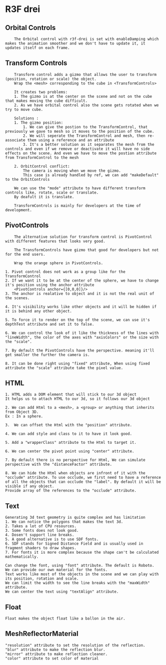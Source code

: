 # R3F drei

## Orbital Controls

        The Orbital control with r3f-drei is set with enableDamping which makes the animation smoother and we don't have to update it, it updates itself on each frame.

## Transform Controls

        Transform control adds a gizmo that allows the user to transform (position, rotation or scale) the object.
        Wrap the <mesh> corresponding to the cube in <TransformControls>

        It creates two problems:
        1. The gizmo is at the center on the scene and not on the cube that makes moving the cube difficult.
        2. As we have orbital control also the scene gets rotated when we try to move cube.

        Solutions :
        1. The gizmo position:
            1. We can give the postion to the TransformControl, that previously we gave to mesh so it moves to the position of the cube.
            2. We will seperate the TransformControl and mesh, then re-associate them using a reference and an attribute
            3. It's a better solution as it separates the mesh from the controls and even if we remove or deactivate it will have no side effects on the scene. And even we have to move the postion attribute from TransformControl to the mesh

        2. OrbitControl conflict:
            The camera is moving when we move the gizmo.
            This case is already handled by ref, we can add "makeDefault" to the OrbitControls

        We can use the "mode" attribute to have different transform controls like, rotate, scale or translate.
        By deafult it is translate.

        TransformControls is mainly for developers at the time of development.

## PivotControls

        The alternative solution for transform control is PivotControl with different features that looks very good.

        The TransformControls have gizmo that good for developers but not for the end users.

        Wrap the orange sphere in PivotControls.

    1. Pivot control does not work as a group like for the TransformControl
    2. If we want it to be at the center of the sphere, we have to change it's position using the anchor attribute
        <PivotControls anchor={[0,0,0]}/>
    3. The anchor is realative to object and it is not the real unit of the scenes.

    4. It's visibility works like other objects and it will be hidden if it is behind any other object.

    5. To force it to render on the top of the scene, we can use it's depthTest attribute and set it to false.

    6. We can control the look of it like the thickness of the lines with "lineWidth", the color of the axes with "axisColors" or the size with the "scale".

    7. By default the PivotControls have the perspective. meaning it'll get smaller the further the camera is.

    8. It can be done right using "fixed" attribute, When using fixed attribute the "scale" attribute take the pixel value.

## HTML

    1. HTML adds a DOM element that will stick to our 3d object
    It helps us to attach HTML to our 3d, so it follows our 3d object

    2. We can add Html to a <mesh>, a <group> or anything that inherits from Object 3D.
    Ex : In a sphere.

    3.  We can offset the Html with the "position" attribute.

    4. We can add style and class to it to have it look good.

    5. Add a "wrapperClass" attribute to the Html to target it.

    6. We can center the pivot point using "center" attribute.

    7. By default there is no perspective for Html, We can simulate perspective with the "distanceFactor" attribute.

    8. We can hide the Html when objects are infront of it with the "occlude" attribute. To use occlude, we first need to have a reference of all the objects that can occlude the "label". By default it will be visible if any object.
    Provide array of the references to the "occlude" attribute.

## Text

    Generating 3d text geometry is quite complex and has limitation
    1. We can notice the polygons that makes the text 3d.
    2. Takes a lot of CPU resources.
    3. Some fonts does not look good.
    4. Dosen't support line breaks.
    5. A good alternative is to use SDF fonts.
    6. SDF stands for Signed Distance Field and is usually used in fragment shaders to draw shapes.
    7. For fonts it is more complex because the shape can't be calculated mathematically.

    Can change the font, using "font" attribute. The default is Roboto.
    We can provide our own material for the fonts.
    Text works like most of the objects in the scene and we can play with its position, rotation and scale.
    We can limit the width to see the line breaks with the "maxWidth" attribute.
    We can center the text using "textAlign" attribute.

## Float

    Float makes the object float like a ballon in the air.

## MeshReflectorMaterial

    "resolution" attribute to set the resolution of the reflection.
    "blur" attribute to make the reflection blur.
    "mirror" attribute to make reflection cleaner.
    "color" attribute to set color of material
